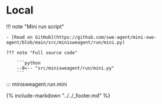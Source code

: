 # Local

!!! note "Mini run script"

    - [Read on GitHub](https://github.com/swe-agent/mini-swe-agent/blob/main/src/minisweagent/run/mini.py)

    ??? note "Full source code"

        ```python
        --8<-- "src/minisweagent/run/mini.py"
        ```

::: minisweagent.run.mini

{% include-markdown "../../_footer.md" %}